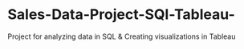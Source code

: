 # Sales-Data-Project-SQl-Tableau-
Project for analyzing data in SQL &amp; Creating visualizations in Tableau
